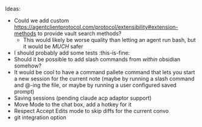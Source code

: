 Ideas:
- Could we add custom https://agentclientprotocol.com/protocol/extensibility#extension-methods to provide vault search methods?
    - This would likely be worse quality than letting an agent run bash, but it would be _MUCH_ safer
- I should probably add some tests :this-is-fine:
- Should it be possible to add slash commands from _within_ obsidian somehow?
- It would be cool to have a command pallete command that lets you start a new session for the current note (maybe by running a slash command and @-ing the file, or maybe by running a user configured saved prompt)
- Saving sessions (pending claude acp adaptor support)
- Move Mode to the chat box, add a hotkey for it
- Respect Accept Edits mode to skip diffs for the current convo
- git integration option